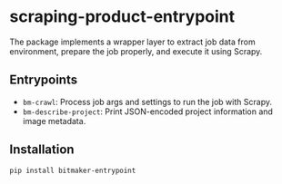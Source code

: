 # scraping-product-entrypoint

The package implements a wrapper layer to extract job data from environment, prepare the job properly, and execute it using Scrapy.

## Entrypoints
- `bm-crawl`: Process job args and settings to run the job with Scrapy.
- `bm-describe-project`: Print JSON-encoded project information and image metadata.

## Installation
```
pip install bitmaker-entrypoint
```
